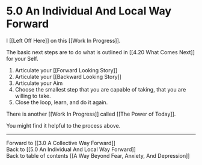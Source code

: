 # 5.0 An Individual And Local Way Forward

I [[Left Off Here]] on this [[Work In Progress]].  

The basic next steps are to do what is outlined in [[4.20 What Comes Next]] for your Self. 

1. Articulate your [[Forward Looking Story]]  
2. Articulate your [[Backward Looking Story]]  
3. Articulate your Aim
4. Choose the smallest step that you are capable of taking, that you are willing to take. 
5. Close the loop, learn, and do it again. 

There is another [[Work In Progress]] called [[The Power of Today]]. 

You might find it helpful to the process above. 

___

Forward to [[3.0 A Collective Way Forward]]        
Back to [[5.0 An Individual And Local Way Forward]]        
Back to table of contents [[A Way Beyond Fear, Anxiety, And Depression]]    
